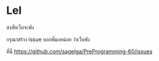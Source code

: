 # Lel
สงสัยเว็บจะพัง

กรุณาสร้าง issue บอกพี่มงหน่อย ว่าเว็บพัง

ที่นี่ https://github.com/sagelga/PreProgramming-60/issues
